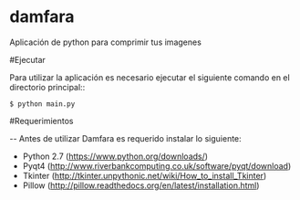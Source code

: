 ﻿# damfara
Aplicación de python para comprimir tus imagenes


#Ejecutar

Para utilizar la aplicación es necesario ejecutar el siguiente comando en el directorio principal::

    $ python main.py


#Requerimientos

-- Antes de utilizar Damfara es requerido instalar lo siguiente:

- Python 2.7 (https://www.python.org/downloads/)
- Pyqt4 (http://www.riverbankcomputing.co.uk/software/pyqt/download)
- Tkinter (http://tkinter.unpythonic.net/wiki/How_to_install_Tkinter)
- Pillow  (http://pillow.readthedocs.org/en/latest/installation.html)
